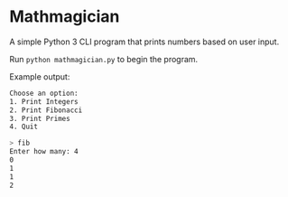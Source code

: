 # Mathmagician

A simple Python 3 CLI program that prints numbers based on user input.

Run `python mathmagician.py` to begin the program.


Example output:
```sh
Choose an option:
1. Print Integers
2. Print Fibonacci
3. Print Primes
4. Quit

> fib
Enter how many: 4
0
1
1
2
```
